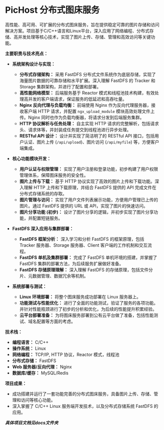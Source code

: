 # PicHost 分布式图床服务

高性能、高可用、可扩展的分布式图床服务，旨在提供稳定可靠的图片存储和访问解决方案。项目基于C/C++语言和Linux平台，深入应用了网络编程、分布式存储、高并发处理等核心技术，实现了图片上传、存储、管理和高效访问等关键功能。

**主要职责与技术亮点：**

* **系统架构设计与实现：**
    * **分布式存储架构：** 采用 FastDFS 分布式文件系统作为底层存储，实现了海量图片数据的可靠存储和水平扩展。深入理解 FastDFS 的 Tracker 和 Storage 集群架构，并进行了配置和部署。
    * **高性能网络模型：**  后端服务基于 Reactor 模式和线程池技术构建，有效处理高并发的客户端请求，保证服务的低延迟和高吞吐量。
    * **Nginx 反向代理与负载均衡：**  前端使用 Nginx 作为反向代理服务器，接收客户端 HTTP 请求，并配置 `ngx_upload_module` 模块高效处理文件上传。Nginx 同时也作为负载均衡器，将请求分发到后端服务集群。
    * **HTTP 协议解析与任务处理：**  自主实现 HTTP 请求的完整解析，包括请求头、请求体等，并封装成任务提交到线程池进行异步处理。
    * **RESTful API 设计：**  设计并实现了简洁明了的 RESTful API 接口，包括用户认证、图片上传 (`/api/upload`)、图片访问 (`/api/myfile`) 等，方便客户端集成。

* **核心功能模块开发：**
    * **用户认证与权限管理：**  实现了用户注册和登录功能，初步构建了用户权限管理体系，保障图床服务的安全性。
    * **图片上传与下载：**  基于 HTTP 协议实现了高效的图片上传和下载功能。深入理解 HTTP 上传和下载原理，并结合 FastDFS 提供的 API 完成文件在分布式存储系统的存取。
    * **图片管理与访问：**  实现了用户文件列表展示功能，方便用户管理已上传的图片。通过 FastDFS 提供的 URL 或 API，实现了图片的快速访问。
    * **图片分享功能 (初步)：**  设计了图片分享的逻辑，并初步实现了图片分享功能，并配置短链服务。

* **FastDFS 深入应用与集群部署：**
    * **FastDFS 框架分析：**  深入学习和分析 FastDFS 的框架原理，包括 Tracker 服务器、Storage 服务器、Client 客户端的工作机制和交互流程。
    * **FastDFS 单机及集群部署：**  完成了 FastDFS 单机环境的搭建，并掌握了 FastDFS 集群的部署方法，为后续服务扩展做好准备。
    * **FastDFS 存储原理理解：**  深入理解 FastDFS 的存储原理，包括文件分片、元数据管理、数据冗余等机制。

* **系统部署与测试：**
    * **Linux 环境部署：**  将整个图床服务成功部署在 Linux 服务器上。
    * **功能测试与性能优化：**  进行了全面的功能测试，验证了服务的各项功能。并针对性能瓶颈进行了初步的分析和优化，为后续的性能提升积累经验。
    * **云平台部署准备：**  为将图床服务部署到公有云平台做了准备，包括性能测试、域名配置等方面的考虑。

**技术栈：**

* **编程语言：** C/C++
* **操作系统：** Linux
* **网络编程：** TCP/IP, HTTP 协议，Reactor 模式，线程池
* **分布式存储：** FastDFS
* **Web 服务器/反向代理：** Nginx
* **数据库/缓存：**  MySQL/Redis 


**项目成果：**

* 成功搭建并运行了一套功能完善的分布式图床服务，具备图片上传、存储、管理和访问等核心功能。
* 深入掌握了 C/C++ Linux 服务端开发技术，以及分布式存储系统 FastDFS 的应用。

***具体项目文档见docs文件夹***